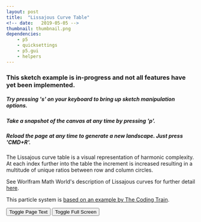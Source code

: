 ```yaml
---
layout: post
title:  "Lissajous Curve Table"
<!-- date:   2019-05-05 -->
thumbnail: thumbnail.png
dependencies:
    - p5
    - quicksettings
    - p5.gui
    - helpers
---
```


<div id="sketch-holder">
    <script type="text/javascript" src="sketch/sketch.js"></script>
    <script type="text/javascript" src="sketch/curve.js"></script>
</div>

<!-- Include markdown="1" to allow markdown conversion within a div element. -->
<div id="pageText" markdown="1" style="visibility:visble">

### This sketch example is in-progress and not all features have yet been implemented.

##### Try pressing ***'s'*** on your keyboard to bring up sketch manipulation options.

##### Take a snapshot of the canvas at any time by pressing ***'p'***.

##### Reload the page at any time to generate a new landscape. Just press 'CMD+R'.

The Lissajous curve table is a visual representation of harmonic complexity. At each index further into the table the increment is increased resulting in a multitude of unique ratios between row and column circles.

See Worlfram Math World's description of Lissajous curves for further detail [here](http://mathworld.wolfram.com/LissajousCurve.html).



This particle system is [based on an example by The Coding Train](https://www.youtube.com/watch?v=-6iIc6-Y-kk).

</div>

<button onclick="renderPageText();">Toggle Page Text</button>
<button id="fsbutton" onclick="toggleFullScreen();">Toggle Full Screen</button>
